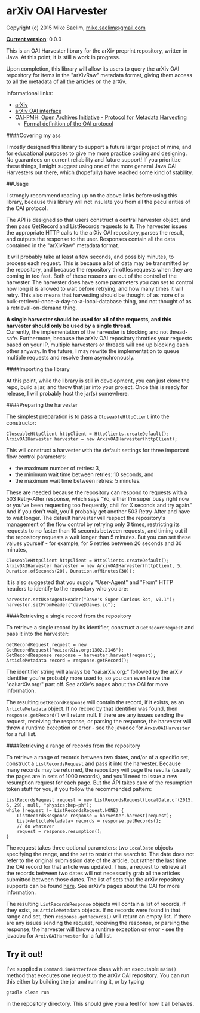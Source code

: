 arXiv OAI Harvester
=================

Copyright (c) 2015 Mike Saelim, mike.saelim@gmail.com

[**Current version**](http://semver.org/): 0.0.0

This is an OAI Harvester library for the arXiv preprint repository, written in Java.  At this point, it is still a work
in progress.

Upon completion, this library will allow its users to query the arXiv OAI repository for items in the "arXivRaw" metadata
format, giving them access to all the metadata of all the articles on the arXiv.

Informational links:

* [arXiv](http://arxiv.org/)
* [arXiv OAI interface](http://arxiv.org/help/oa/index)
* [OAI-PMH: Open Archives Initiative - Protocol for Metadata Harvesting](http://www.openarchives.org/pmh/)
    * [Formal definition of the OAI protocol](http://www.openarchives.org/OAI/openarchivesprotocol.html)


####Covering my ass

I mostly designed this library to support a future larger project of mine, and for educational purposes to give me more
practice coding and designing.  No guarantees on current reliability and future support!  If you prioritize these things,
I might suggest using one of the more general Java OAI Harvesters out there, which (hopefully) have reached some kind of
stability.

##Usage

I strongly recommend reading up on the above links before using this library, because this library will not insulate you
from all the peculiarities of the OAI protocol.  

The API is designed so that users construct a central harvester object, and then pass GetRecord and ListRecords requests
to it.  The harvester issues the appropriate HTTP calls to the arXiv OAI repository, parses the result, and outputs the
response to the user.  Responses contain all the data contained in the "arXivRaw" metadata format.  

It will probably take at least a few seconds, and possibly minutes, to process each request.  This is because a lot of
data may be transmitted by the repository, and because the repository throttles requests when they are coming in too
fast.  Both of these reasons are out of the control of the harvester.  The harvester does have some parameters you can
set to control how long it is allowed to wait before retrying, and how many times it will retry.  This also means that
harvesting should be thought of as more of a bulk-retrieval-once-a-day-to-a-local-database thing, and not thought of as
a retrieval-on-demand thing.

**A single harvester should be used for all of the requests, and this harvester should only be used by a single thread.**  
Currently, the implementation of the harvester is blocking and not thread-safe.  Furthermore, because the arXiv OAI
repository throttles your requests based on your IP, multiple harvesters or threads will end up blocking each other 
anyway.  In the future, I may rewrite the implementation to queue multiple requests and resolve them asynchronously.

####Importing the library

At this point, while the library is still in development, you can just clone the repo, build a jar, and throw that jar
into your project.  Once this is ready for release, I will probably host the jar(s) somewhere.

####Preparing the harvester

The simplest preparation is to pass a `CloseableHttpClient` into the constructor:

    CloseableHttpClient httpClient = HttpClients.createDefault();  
    ArxivOAIHarvester harvester = new ArxivOAIHarvester(httpClient);
    
This will construct a harvester with the default settings for three important flow control parameters:

* the maximum number of retries: 3,
* the minimum wait time between retries: 10 seconds, and
* the maximum wait time between retries: 5 minutes.

These are needed because the repository can respond to requests with a 503 Retry-After response, which says "Yo, either
I'm super busy right now or you've been requesting too frequently, chill for X seconds and try again."  And if you don't
wait, you'll probably get another 503 Retry-After and have to wait longer.  The default harvester will respect the 
repository's management of the flow control by retrying only 3 times, restricting its requests to no faster than 10
seconds between requests, and timing out if the repository requests a wait longer than 5 minutes.  But you can set these
values yourself - for example, for 5 retries between 20 seconds and 30 minutes,

    CloseableHttpClient httpClient = HttpClients.createDefault();
    ArxivOAIHarvester harvester = new ArxivOAIHarvester(httpClient, 5, Duration.ofSeconds(20), Duration.ofMinutes(30));
    
It is also suggested that you supply "User-Agent" and "From" HTTP headers to identify to the repository who you are:

    harvester.setUserAgentHeader("Dave's Super Curious Bot, v0.1");
    harvester.setFromHeader("dave@daves.io");

####Retrieving a single record from the repository

To retrieve a single record by its identifier, construct a `GetRecordRequest` and pass it into the harvester:

    GetRecordRequest request = new GetRecordRequest("oai:arXiv.org:1302.2146");
    GetRecordResponse response = harvester.harvest(request);
    ArticleMetadata record = response.getRecord();
    
The identifier string will always be "oai:arXiv.org:" followed by the arXiv identifier you're probably more used to, so
you can even leave the "oai:arXiv.org:" part off.  See arXiv's pages about the OAI for more information.

The resulting `GetRecordResponse` will contain the record, if it exists, as an `ArticleMetadata` object.  If no record
by that identifier was found, then `response.getRecord()` will return null.  If there are any issues sending the 
request, receiving the response, or parsing the response, the harvester will throw a runtime exception or error - see 
the javadoc for `ArxivOAIHarvester` for a full list.

####Retrieving a range of records from the repository

To retrieve a range of records between two dates, and/or of a specific set, construct a `ListRecordsRequest` and pass it
into the harvester.  Because many records may be returned, the repository will page the results (usually the pages are
in sets of 1000 records), and you'll need to issue a new resumption request for each page.  But the API takes care of
the resumption token stuff for you, if you follow the recommended pattern:

    ListRecordsRequest request = new ListRecordsRequest(LocalDate.of(2015, 6, 29), null, "physics:hep-ph");
    while (request != ListRecordsRequest.NONE) {
        ListRecordsResponse response = harvester.harvest(request);
        List<ArticleMetadata> records = response.getRecords();
        // do whatever
        request = response.resumption();
    }

The request takes three optional parameters: two `LocalDate` objects specifying the range, and the set to restrict the
search to.  The date does not refer to the original submission date of the article, but rather the last time the OAI 
record for that article was updated.  Thus, a request to retrieve all the records between two dates will not necessarily
grab all the articles submitted between those dates.  The list of sets that the arXiv repository supports can be found
[here](http://export.arxiv.org/oai2?verb=ListSets).  See arXiv's pages about the OAI for more information.

The resulting `ListRecordsResponse` objects will contain a list of records, if they exist, as `ArticleMetadata` objects.
If no records were found in that range and set, then `response.getRecords()` will return an empty list.  If there are 
any issues sending the request, receiving the response, or parsing the response, the harvester will throw a runtime 
exception or error - see the javadoc for `ArxivOAIHarvester` for a full list.

## Try it out!

I've supplied a `CommandLineInterface` class with an executable `main()` method that executes one request to the arXiv
OAI repository.  You can run this either by building the jar and running it, or by typing

    gradle clean run
    
in the repository directory.  This should give you a feel for how it all behaves.

